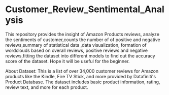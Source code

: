 # Customer_Review_Sentimental_Analysis

This repository provides the insight of Amazon Products reviews, analyze the sentiments of customer,counts the number of of positive and negative reviews,summary of statistical data ,data visualization, formation of wordclouds based on overall reviews, positive reviews and negative reviews,fitting the dataset into different models to find out the accuracy score of the dataset. Hope it will be useful for the beginner.

About Dataset: This is a list of over 34,000 customer reviews for Amazon products like the Kindle, Fire TV Stick, and more provided by Datafiniti's Product Database. The dataset includes basic product information, rating, review text, and more for each product.
